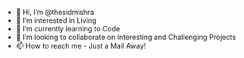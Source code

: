 - 👋 Hi, I’m @thesidmishra
- 👀 I’m interested in Living
- 🌱 I’m currently learning to Code
- 💞️ I’m looking to collaborate on Interesting and Challenging Projects
- 📫 How to reach me - Just a Mail Away!

<!---
thesidmishra/thesidmishra is a ✨ special ✨ repository because its `README.md` (this file) appears on your GitHub profile.
You can click the Preview link to take a look at your changes.
--->
